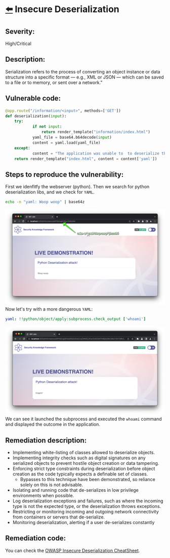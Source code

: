 # [⬅️](./README.md) Insecure Deserialization

## Severity:
High/Critical
## Description:
Serialization refers to the process of converting an object instance or data structure into a specific format — e.g., XML or JSON — which can be saved to a file or to memory, or sent over a network.”
## Vulnerable code:
```python
@app.route("/information/<input>", methods=['GET'])
def deserialization(input):
    try:
            if not input:
                return render_template("information/index.html")
            yaml_file = base64.b64decode(input)
            content = yaml.load(yaml_file)
    except:
            content = "The application was unable to  to deserialize the object!"
    return render_template("index.html", content = content['yaml'])
```
## Steps to reproduce the vulnerability:
First we idenfitfy the webserver (python). Then we search for python deserialization libs, and we check for `YAML`.
```bash
echo -n "yaml: Woop woop" | base64z
```
![id0](./img/id0.png)
Now let's try with a more dangerous `YAML`:
```yaml
yaml: !!python/object/apply:subprocess.check_output ['whoami']
```
![id1](./img/id1.png)
We can see it launched the subprocess and executed the `whoami` command and displayed the outcome in the application.
## Remediation description:
* Implementing white-listing of classes allowed to deserialize objects.
* Implementing integrity checks such as digital signatures on any serialized objects to prevent hostile object creation or data tampering.
* Enforcing strict type constraints during deserialization before object creation as the code typically expects a definable set of classes.
    * Bypasses to this technique have been demonstrated, so reliance solely on this is not advisable.
* Isolating and running code that de-serializes in low privilege environments when possible.
* Log deserialization exceptions and failures, such as where the incoming type is not the expected type, or the deserialization throws exceptions.
* Restricting or monitoring incoming and outgoing network connectivity from containers or servers that de-serialize.
* Monitoring deserialization, alerting if a user de-serializes constantly
## Remediation code: 
You can check the [OWASP Insecure Deserialization CheatSheet](https://github.com/OWASP/CheatSheetSeries/blob/master/cheatsheets/Deserialization_Cheat_Sheet.md).